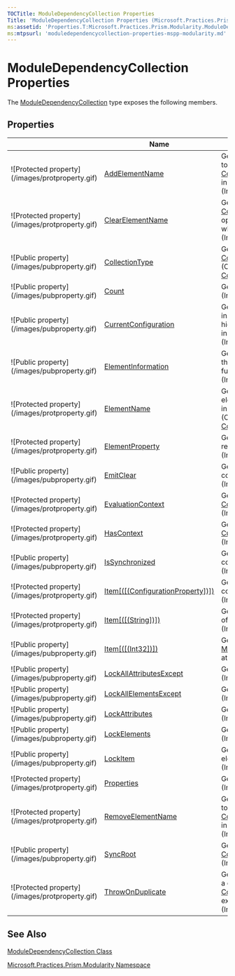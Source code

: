 ```yaml
---
TOCTitle: ModuleDependencyCollection Properties
Title: 'ModuleDependencyCollection Properties (Microsoft.Practices.Prism.Modularity)'
ms:assetid: 'Properties.T:Microsoft.Practices.Prism.Modularity.ModuleDependencyCollection'
ms:mtpsurl: 'moduledependencycollection-properties-mspp-modularity.md'
---
```


# ModuleDependencyCollection Properties

The [ModuleDependencyCollection](https://msdn.microsoft.com/library/microsoft.practices.prism.modularity.moduledependencycollection) type exposes the following members.

## Properties

<table>

<thead>
<tr class="header">
<th> </th>
<th>Name</th>
<th>Description</th>
</tr>
</thead>
<tbody>
<tr class="odd">
<td>![Protected property](/images/protproperty.gif)</td>
<td><a href="http://msdn.microsoft.com/en-us/library/ms134167">AddElementName</a></td>
<td><div class="summary">
Gets or sets the name of the <a href="http://msdn.microsoft.com/en-us/library/kyx77cz3">ConfigurationElement</a> to associate with the add operation in the <a href="http://msdn.microsoft.com/en-us/library/a35we8et">ConfigurationElementCollection</a> when overridden in a derived class.
</div>
(Inherited from <a href="http://msdn.microsoft.com/en-us/library/a35we8et">ConfigurationElementCollection</a>.)</td>
</tr>
<tr class="even">
<td>![Protected property](/images/protproperty.gif)</td>
<td><a href="http://msdn.microsoft.com/en-us/library/ms134168">ClearElementName</a></td>
<td><div class="summary">
Gets or sets the name for the <a href="http://msdn.microsoft.com/en-us/library/kyx77cz3">ConfigurationElement</a> to associate with the clear operation in the <a href="http://msdn.microsoft.com/en-us/library/a35we8et">ConfigurationElementCollection</a> when overridden in a derived class.
</div>
(Inherited from <a href="http://msdn.microsoft.com/en-us/library/a35we8et">ConfigurationElementCollection</a>.)</td>
</tr>
<tr class="odd">
<td>![Public property](/images/pubproperty.gif)</td>
<td><a href="https://msdn.microsoft.com/library/microsoft.practices.prism.modularity.moduledependencycollection.collectiontype">CollectionType</a></td>
<td><div class="summary">
Gets the type of the <a href="http://msdn.microsoft.com/en-us/library/a35we8et">ConfigurationElementCollection</a>.
</div>
(Overrides <a href="http://msdn.microsoft.com/en-us/library/x4skd9kd">ConfigurationElementCollection..::.CollectionType</a>.)</td>
</tr>
<tr class="even">
<td>![Public property](/images/pubproperty.gif)</td>
<td><a href="http://msdn.microsoft.com/en-us/library/yf0s34t1">Count</a></td>
<td><div class="summary">
Gets the number of elements in the collection.
</div>
(Inherited from <a href="http://msdn.microsoft.com/en-us/library/a35we8et">ConfigurationElementCollection</a>.)</td>
</tr>
<tr class="odd">
<td>![Public property](/images/pubproperty.gif)</td>
<td><a href="http://msdn.microsoft.com/en-us/library/dd412601">CurrentConfiguration</a></td>
<td><div class="summary">
Gets a reference to the top-level <a href="http://msdn.microsoft.com/en-us/library/s7kc101z">Configuration</a> instance that represents the configuration hierarchy that the current <a href="http://msdn.microsoft.com/en-us/library/kyx77cz3">ConfigurationElement</a> instance belongs to.
</div>
(Inherited from <a href="http://msdn.microsoft.com/en-us/library/kyx77cz3">ConfigurationElement</a>.)</td>
</tr>
<tr class="even">
<td>![Public property](/images/pubproperty.gif)</td>
<td><a href="http://msdn.microsoft.com/en-us/library/ms134142">ElementInformation</a></td>
<td><div class="summary">
Gets an <a href="http://msdn.microsoft.com/en-us/library/ms134413">ElementInformation</a> object that contains the non-customizable information and functionality of the <a href="http://msdn.microsoft.com/en-us/library/kyx77cz3">ConfigurationElement</a> object.
</div>
(Inherited from <a href="http://msdn.microsoft.com/en-us/library/kyx77cz3">ConfigurationElement</a>.)</td>
</tr>
<tr class="odd">
<td>![Protected property](/images/protproperty.gif)</td>
<td><a href="https://msdn.microsoft.com/library/microsoft.practices.prism.modularity.moduledependencycollection.elementname">ElementName</a></td>
<td><div class="summary">
Gets the name used to identify this collection of elements in the configuration file when overridden in a derived class.
</div>
(Overrides <a href="http://msdn.microsoft.com/en-us/library/8f06bh6s">ConfigurationElementCollection..::.ElementName</a>.)</td>
</tr>
<tr class="even">
<td>![Protected property](/images/protproperty.gif)</td>
<td><a href="http://msdn.microsoft.com/en-us/library/ms134143">ElementProperty</a></td>
<td><div class="summary">
Gets the <a href="http://msdn.microsoft.com/en-us/library/ms134174">ConfigurationElementProperty</a> object that represents the <a href="http://msdn.microsoft.com/en-us/library/kyx77cz3">ConfigurationElement</a> object itself.
</div>
(Inherited from <a href="http://msdn.microsoft.com/en-us/library/kyx77cz3">ConfigurationElement</a>.)</td>
</tr>
<tr class="odd">
<td>![Public property](/images/pubproperty.gif)</td>
<td><a href="http://msdn.microsoft.com/en-us/library/adedfexe">EmitClear</a></td>
<td><div class="summary">
Gets or sets a value that specifies whether the collection has been cleared.
</div>
(Inherited from <a href="http://msdn.microsoft.com/en-us/library/a35we8et">ConfigurationElementCollection</a>.)</td>
</tr>
<tr class="even">
<td>![Protected property](/images/protproperty.gif)</td>
<td><a href="http://msdn.microsoft.com/en-us/library/ms134144">EvaluationContext</a></td>
<td><div class="summary">
Gets the <a href="http://msdn.microsoft.com/en-us/library/ms134368">ContextInformation</a> object for the <a href="http://msdn.microsoft.com/en-us/library/kyx77cz3">ConfigurationElement</a> object.
</div>
(Inherited from <a href="http://msdn.microsoft.com/en-us/library/kyx77cz3">ConfigurationElement</a>.)</td>
</tr>
<tr class="odd">
<td>![Protected property](/images/protproperty.gif)</td>
<td><a href="http://msdn.microsoft.com/en-us/library/hh136640">HasContext</a></td>
<td><div class="summary">
Gets a value that indicates whether the <a href="http://msdn.microsoft.com/en-us/library/dd412601">CurrentConfiguration</a> property is null.
</div>
(Inherited from <a href="http://msdn.microsoft.com/en-us/library/kyx77cz3">ConfigurationElement</a>.)</td>
</tr>
<tr class="even">
<td>![Public property](/images/pubproperty.gif)</td>
<td><a href="http://msdn.microsoft.com/en-us/library/ms134169">IsSynchronized</a></td>
<td><div class="summary">
Gets a value indicating whether access to the collection is synchronized.
</div>
(Inherited from <a href="http://msdn.microsoft.com/en-us/library/a35we8et">ConfigurationElementCollection</a>.)</td>
</tr>
<tr class="odd">
<td>![Protected property](/images/protproperty.gif)</td>
<td><a href="http://msdn.microsoft.com/en-us/library/es150ftc">Item[([(ConfigurationProperty])])</a></td>
<td><div class="summary">
Gets or sets a property or attribute of this configuration element.
</div>
(Inherited from <a href="http://msdn.microsoft.com/en-us/library/kyx77cz3">ConfigurationElement</a>.)</td>
</tr>
<tr class="even">
<td>![Protected property](/images/protproperty.gif)</td>
<td><a href="http://msdn.microsoft.com/en-us/library/c8693ks1">Item[([(String])])</a></td>
<td><div class="summary">
Gets or sets a property, attribute, or child element of this configuration element.
</div>
(Inherited from <a href="http://msdn.microsoft.com/en-us/library/kyx77cz3">ConfigurationElement</a>.)</td>
</tr>
<tr class="odd">
<td>![Public property](/images/pubproperty.gif)</td>
<td><a href="https://msdn.microsoft.com/library/microsoft.practices.prism.modularity.moduledependencycollection.item(system.int32)">Item[([(Int32])])</a></td>
<td><div class="summary">
Gets the <a href="https://msdn.microsoft.com/library/microsoft.practices.prism.modularity.moduledependencyconfigurationelement">ModuleDependencyConfigurationElement</a> located at the specified index in the collection.
</div></td>
</tr>
<tr class="even">
<td>![Public property](/images/pubproperty.gif)</td>
<td><a href="http://msdn.microsoft.com/en-us/library/ms134146">LockAllAttributesExcept</a></td>
<td><div class="summary">
Gets the collection of locked attributes.
</div>
(Inherited from <a href="http://msdn.microsoft.com/en-us/library/kyx77cz3">ConfigurationElement</a>.)</td>
</tr>
<tr class="odd">
<td>![Public property](/images/pubproperty.gif)</td>
<td><a href="http://msdn.microsoft.com/en-us/library/ms134147">LockAllElementsExcept</a></td>
<td><div class="summary">
Gets the collection of locked elements.
</div>
(Inherited from <a href="http://msdn.microsoft.com/en-us/library/kyx77cz3">ConfigurationElement</a>.)</td>
</tr>
<tr class="even">
<td>![Public property](/images/pubproperty.gif)</td>
<td><a href="http://msdn.microsoft.com/en-us/library/ms134148">LockAttributes</a></td>
<td><div class="summary">
Gets the collection of locked attributes
</div>
(Inherited from <a href="http://msdn.microsoft.com/en-us/library/kyx77cz3">ConfigurationElement</a>.)</td>
</tr>
<tr class="odd">
<td>![Public property](/images/pubproperty.gif)</td>
<td><a href="http://msdn.microsoft.com/en-us/library/ms134149">LockElements</a></td>
<td><div class="summary">
Gets the collection of locked elements.
</div>
(Inherited from <a href="http://msdn.microsoft.com/en-us/library/kyx77cz3">ConfigurationElement</a>.)</td>
</tr>
<tr class="even">
<td>![Public property](/images/pubproperty.gif)</td>
<td><a href="http://msdn.microsoft.com/en-us/library/ms134150">LockItem</a></td>
<td><div class="summary">
Gets or sets a value indicating whether the element is locked.
</div>
(Inherited from <a href="http://msdn.microsoft.com/en-us/library/kyx77cz3">ConfigurationElement</a>.)</td>
</tr>
<tr class="odd">
<td>![Protected property](/images/protproperty.gif)</td>
<td><a href="http://msdn.microsoft.com/en-us/library/3kx8tt8d">Properties</a></td>
<td><div class="summary">
Gets the collection of properties.
</div>
(Inherited from <a href="http://msdn.microsoft.com/en-us/library/kyx77cz3">ConfigurationElement</a>.)</td>
</tr>
<tr class="even">
<td>![Protected property](/images/protproperty.gif)</td>
<td><a href="http://msdn.microsoft.com/en-us/library/ms134170">RemoveElementName</a></td>
<td><div class="summary">
Gets or sets the name of the <a href="http://msdn.microsoft.com/en-us/library/kyx77cz3">ConfigurationElement</a> to associate with the remove operation in the <a href="http://msdn.microsoft.com/en-us/library/a35we8et">ConfigurationElementCollection</a> when overridden in a derived class.
</div>
(Inherited from <a href="http://msdn.microsoft.com/en-us/library/a35we8et">ConfigurationElementCollection</a>.)</td>
</tr>
<tr class="odd">
<td>![Public property](/images/pubproperty.gif)</td>
<td><a href="http://msdn.microsoft.com/en-us/library/ms134171">SyncRoot</a></td>
<td><div class="summary">
Gets an object used to synchronize access to the <a href="http://msdn.microsoft.com/en-us/library/a35we8et">ConfigurationElementCollection</a>.
</div>
(Inherited from <a href="http://msdn.microsoft.com/en-us/library/a35we8et">ConfigurationElementCollection</a>.)</td>
</tr>
<tr class="even">
<td>![Protected property](/images/protproperty.gif)</td>
<td><a href="http://msdn.microsoft.com/en-us/library/ea6s6hb8">ThrowOnDuplicate</a></td>
<td><div class="summary">
Gets a value indicating whether an attempt to add a duplicate <a href="http://msdn.microsoft.com/en-us/library/kyx77cz3">ConfigurationElement</a> to the <a href="http://msdn.microsoft.com/en-us/library/a35we8et">ConfigurationElementCollection</a> will cause an exception to be thrown.
</div>
(Inherited from <a href="http://msdn.microsoft.com/en-us/library/a35we8et">ConfigurationElementCollection</a>.)</td>
</tr>
</tbody>
</table>

## See Also
[ModuleDependencyCollection Class](https://msdn.microsoft.com/library/microsoft.practices.prism.modularity.moduledependencycollection)

[Microsoft.Practices.Prism.Modularity Namespace](https://msdn.microsoft.com/library/microsoft.practices.prism.modularity)
